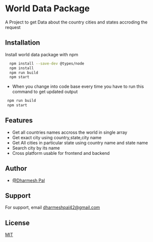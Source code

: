 # World Data Package

A Project to get Data about the country cities and states accroding the request

## Installation

Install world data package with npm

```bash
  npm install --save-dev @types/node
  npm install
  npm run build
  npm start
```

- When you change into code base every time you have to run this command to get updated output

```bash
 npm run build
 npm start
```

## Features

- Get all countries names accross the world in single array
- Get exact city using country,state,city name
- Get All cities in particular state using country name and state name
- Search city by its name
- Cross platform usable for frontend and backend

## Author

- [@Dharmesh Pal](https://github.com/dharmeshpal42)

## Support

For support, email dharmeshpal42@gmail.com

## License

[MIT](https://choosealicense.com/licenses/mit/)
